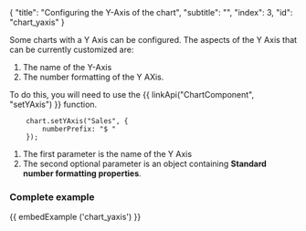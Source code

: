<meta>
{
    "title": "Configuring the Y-Axis of the chart",
    "subtitle": "",
    "index": 3,
    "id": "chart_yaxis"
}
</meta>

Some charts with a Y Axis can be configured. The aspects of the Y Axis that can be currently customized are:

1. The name of the Y-Axis
2. The number formatting of the Y AXis.

To do this, you will need to use the {{ linkApi("ChartComponent", "setYAxis") }} function.

~~~
    chart.setYAxis("Sales", {
        numberPrefix: "$ "
    });
~~~

1. The first parameter is the name of the Y Axis
2. The second optional parameter is an object containing **Standard number formatting properties**.

### Complete example

{{ embedExample ('chart_yaxis') }}
